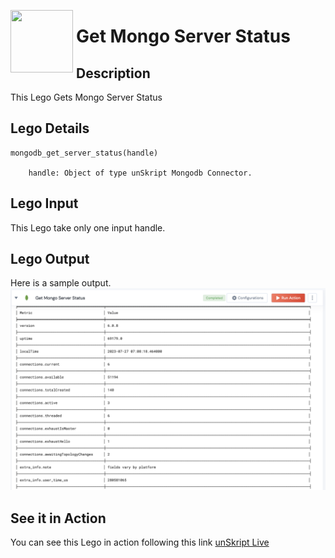 [<img align="left" src="https://unskript.com/assets/favicon.png" width="100" height="100" style="padding-right: 5px">](https://unskript.com/assets/favicon.png)
<h1>Get Mongo Server Status</h1>

## Description
This Lego Gets Mongo Server Status


## Lego Details

    mongodb_get_server_status(handle)

        handle: Object of type unSkript Mongodb Connector.

## Lego Input
This Lego take only one input handle.

## Lego Output
Here is a sample output.
<img src="./1.png">


## See it in Action

You can see this Lego in action following this link [unSkript Live](https://us.app.unskript.io)